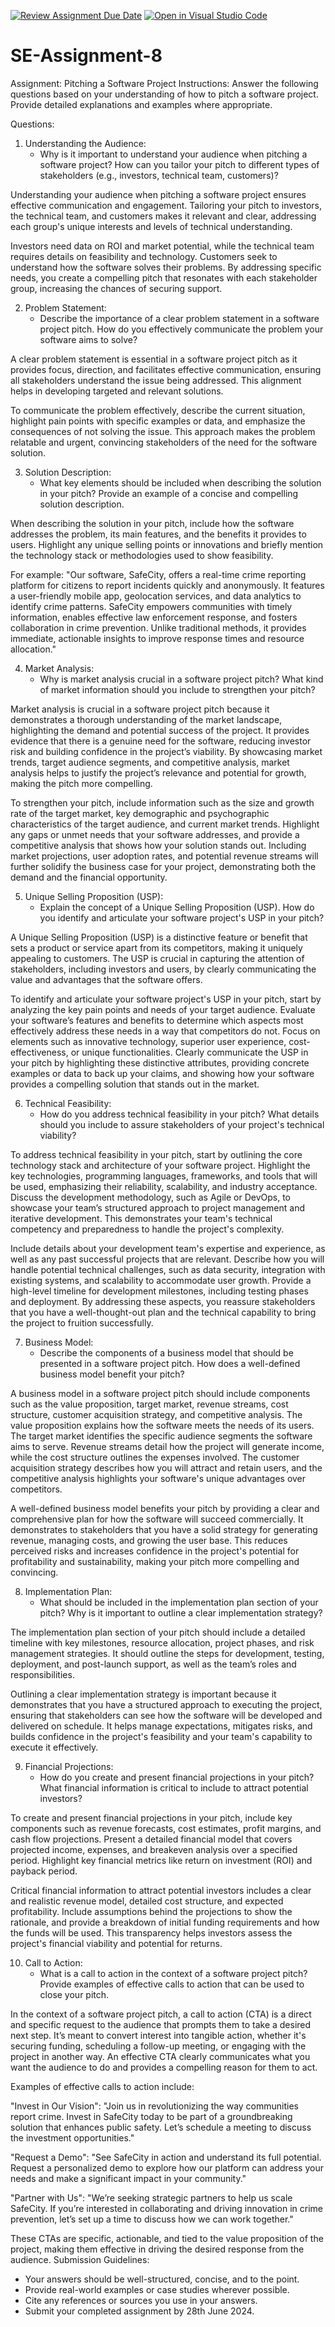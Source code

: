 [![Review Assignment Due Date](https://classroom.github.com/assets/deadline-readme-button-22041afd0340ce965d47ae6ef1cefeee28c7c493a6346c4f15d667ab976d596c.svg)](https://classroom.github.com/a/4bgukiqw)
[![Open in Visual Studio Code](https://classroom.github.com/assets/open-in-vscode-2e0aaae1b6195c2367325f4f02e2d04e9abb55f0b24a779b69b11b9e10269abc.svg)](https://classroom.github.com/online_ide?assignment_repo_id=15397853&assignment_repo_type=AssignmentRepo)
# SE-Assignment-8
 Assignment: Pitching a Software Project
 Instructions:
Answer the following questions based on your understanding of how to pitch a software project. Provide detailed explanations and examples where appropriate.

 Questions:

1. Understanding the Audience:
   - Why is it important to understand your audience when pitching a software project? How can you tailor your pitch to different types of stakeholders (e.g., investors, technical team, customers)?

Understanding your audience when pitching a software project ensures effective communication and engagement. Tailoring your pitch to investors, the technical team, and customers makes it relevant and clear, addressing each group's unique interests and levels of technical understanding.

Investors need data on ROI and market potential, while the technical team requires details on feasibility and technology. Customers seek to understand how the software solves their problems. By addressing specific needs, you create a compelling pitch that resonates with each stakeholder group, increasing the chances of securing support.


2. Problem Statement:
   - Describe the importance of a clear problem statement in a software project pitch. How do you effectively communicate the problem your software aims to solve?

A clear problem statement is essential in a software project pitch as it provides focus, direction, and facilitates effective communication, ensuring all stakeholders understand the issue being addressed. This alignment helps in developing targeted and relevant solutions.

To communicate the problem effectively, describe the current situation, highlight pain points with specific examples or data, and emphasize the consequences of not solving the issue. This approach makes the problem relatable and urgent, convincing stakeholders of the need for the software solution.

3. Solution Description:
   - What key elements should be included when describing the solution in your pitch? Provide an example of a concise and compelling solution description.

When describing the solution in your pitch, include how the software addresses the problem, its main features, and the benefits it provides to users. Highlight any unique selling points or innovations and briefly mention the technology stack or methodologies used to show feasibility.

For example: "Our software, SafeCity, offers a real-time crime reporting platform for citizens to report incidents quickly and anonymously. It features a user-friendly mobile app, geolocation services, and data analytics to identify crime patterns. SafeCity empowers communities with timely information, enables effective law enforcement response, and fosters collaboration in crime prevention. Unlike traditional methods, it provides immediate, actionable insights to improve response times and resource allocation."

4. Market Analysis:
   - Why is market analysis crucial in a software project pitch? What kind of market information should you include to strengthen your pitch?

Market analysis is crucial in a software project pitch because it demonstrates a thorough understanding of the market landscape, highlighting the demand and potential success of the project. It provides evidence that there is a genuine need for the software, reducing investor risk and building confidence in the project’s viability. By showcasing market trends, target audience segments, and competitive analysis, market analysis helps to justify the project’s relevance and potential for growth, making the pitch more compelling.

To strengthen your pitch, include information such as the size and growth rate of the target market, key demographic and psychographic characteristics of the target audience, and current market trends. Highlight any gaps or unmet needs that your software addresses, and provide a competitive analysis that shows how your solution stands out. Including market projections, user adoption rates, and potential revenue streams will further solidify the business case for your project, demonstrating both the demand and the financial opportunity.

5. Unique Selling Proposition (USP):
   - Explain the concept of a Unique Selling Proposition (USP). How do you identify and articulate your software project's USP in your pitch?

A Unique Selling Proposition (USP) is a distinctive feature or benefit that sets a product or service apart from its competitors, making it uniquely appealing to customers. The USP is crucial in capturing the attention of stakeholders, including investors and users, by clearly communicating the value and advantages that the software offers.

To identify and articulate your software project's USP in your pitch, start by analyzing the key pain points and needs of your target audience. Evaluate your software’s features and benefits to determine which aspects most effectively address these needs in a way that competitors do not. Focus on elements such as innovative technology, superior user experience, cost-effectiveness, or unique functionalities. Clearly communicate the USP in your pitch by highlighting these distinctive attributes, providing concrete examples or data to back up your claims, and showing how your software provides a compelling solution that stands out in the market.

6. Technical Feasibility:
   - How do you address technical feasibility in your pitch? What details should you include to assure stakeholders of your project's technical viability?

To address technical feasibility in your pitch, start by outlining the core technology stack and architecture of your software project. Highlight the key technologies, programming languages, frameworks, and tools that will be used, emphasizing their reliability, scalability, and industry acceptance. Discuss the development methodology, such as Agile or DevOps, to showcase your team’s structured approach to project management and iterative development. This demonstrates your team's technical competency and preparedness to handle the project's complexity.

Include details about your development team's expertise and experience, as well as any past successful projects that are relevant. Describe how you will handle potential technical challenges, such as data security, integration with existing systems, and scalability to accommodate user growth. Provide a high-level timeline for development milestones, including testing phases and deployment. By addressing these aspects, you reassure stakeholders that you have a well-thought-out plan and the technical capability to bring the project to fruition successfully.

7. Business Model:
   - Describe the components of a business model that should be presented in a software project pitch. How does a well-defined business model benefit your pitch?

A business model in a software project pitch should include components such as the value proposition, target market, revenue streams, cost structure, customer acquisition strategy, and competitive analysis. The value proposition explains how the software meets the needs of its users. The target market identifies the specific audience segments the software aims to serve. Revenue streams detail how the project will generate income, while the cost structure outlines the expenses involved. The customer acquisition strategy describes how you will attract and retain users, and the competitive analysis highlights your software's unique advantages over competitors.

A well-defined business model benefits your pitch by providing a clear and comprehensive plan for how the software will succeed commercially. It demonstrates to stakeholders that you have a solid strategy for generating revenue, managing costs, and growing the user base. This reduces perceived risks and increases confidence in the project's potential for profitability and sustainability, making your pitch more compelling and convincing.


8. Implementation Plan:
   - What should be included in the implementation plan section of your pitch? Why is it important to outline a clear implementation strategy?

The implementation plan section of your pitch should include a detailed timeline with key milestones, resource allocation, project phases, and risk management strategies. It should outline the steps for development, testing, deployment, and post-launch support, as well as the team’s roles and responsibilities.

Outlining a clear implementation strategy is important because it demonstrates that you have a structured approach to executing the project, ensuring that stakeholders can see how the software will be developed and delivered on schedule. It helps manage expectations, mitigates risks, and builds confidence in the project's feasibility and your team's capability to execute it effectively.

9. Financial Projections:
   - How do you create and present financial projections in your pitch? What financial information is critical to include to attract potential investors?

To create and present financial projections in your pitch, include key components such as revenue forecasts, cost estimates, profit margins, and cash flow projections. Present a detailed financial model that covers projected income, expenses, and breakeven analysis over a specified period. Highlight key financial metrics like return on investment (ROI) and payback period.

Critical financial information to attract potential investors includes a clear and realistic revenue model, detailed cost structure, and expected profitability. Include assumptions behind the projections to show the rationale, and provide a breakdown of initial funding requirements and how the funds will be used. This transparency helps investors assess the project's financial viability and potential for returns.

10. Call to Action:
    - What is a call to action in the context of a software project pitch? Provide examples of effective calls to action that can be used to close your pitch.


In the context of a software project pitch, a call to action (CTA) is a direct and specific request to the audience that prompts them to take a desired next step. It’s meant to convert interest into tangible action, whether it's securing funding, scheduling a follow-up meeting, or engaging with the project in another way. An effective CTA clearly communicates what you want the audience to do and provides a compelling reason for them to act.

Examples of effective calls to action include:

"Invest in Our Vision": "Join us in revolutionizing the way communities report crime. Invest in SafeCity today to be part of a groundbreaking solution that enhances public safety. Let’s schedule a meeting to discuss the investment opportunities."

"Request a Demo": "See SafeCity in action and understand its full potential. Request a personalized demo to explore how our platform can address your needs and make a significant impact in your community."

"Partner with Us": "We’re seeking strategic partners to help us scale SafeCity. If you’re interested in collaborating and driving innovation in crime prevention, let’s set up a time to discuss how we can work together."

These CTAs are specific, actionable, and tied to the value proposition of the project, making them effective in driving the desired response from the audience.
 Submission Guidelines:
- Your answers should be well-structured, concise, and to the point.
- Provide real-world examples or case studies wherever possible.
- Cite any references or sources you use in your answers.
- Submit your completed assignment by 28th June 2024.


